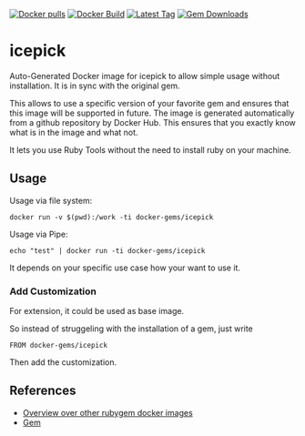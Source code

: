 [![Docker pulls](https://img.shields.io/docker/pulls/rubygem/icepick.svg)](https://hub.docker.com/r/rubygem/icepick/)
[![Docker Build](https://img.shields.io/docker/automated/rubygem/icepick.svg)](https://hub.docker.com/r/rubygem/icepick/)
[![Latest Tag](https://img.shields.io/github/tag/docker-rubygem/icepick.svg)](https://hub.docker.com/r/rubygem/icepick/)
[![Gem Downloads](https://img.shields.io/gem/dt/icepick.svg)](https://rubygems.org/gems/icepick/)
# icepick

Auto-Generated Docker image for icepick to allow simple usage without installation.
It is in sync with the original gem.

This allows to use a specific version of your favorite gem and ensures that this image will be supported in future.
The image is generated automatically from a github repository by Docker Hub.
This ensures that you exactly know what is in the image and what not.

It lets you use Ruby Tools without the need to install ruby on your machine.

## Usage

Usage via file system:

`docker run -v $(pwd):/work -ti docker-gems/icepick`

Usage via Pipe:

`echo "test" | docker run -ti docker-gems/icepick`

It depends on your specific use case how your want to use it.

### Add Customization

For extension, it could be used as base image.

So instead of struggeling with the installation of a gem, just write

`FROM docker-gems/icepick`

Then add the customization.

## References

 - [Overview over other rubygem docker images](https://github.com/thinkbot/docker-rubygem)
 - [Gem](https://rubygems.org/gems/icepick/)
